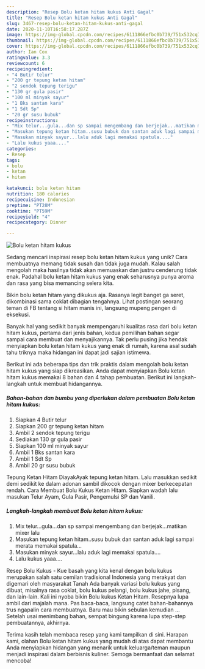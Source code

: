 ```yaml
---
description: "Resep Bolu ketan hitam kukus Anti Gagal"
title: "Resep Bolu ketan hitam kukus Anti Gagal"
slug: 3467-resep-bolu-ketan-hitam-kukus-anti-gagal
date: 2020-11-10T16:58:17.287Z
image: https://img-global.cpcdn.com/recipes/6111866efbc0b739/751x532cq70/bolu-ketan-hitam-kukus-foto-resep-utama.jpg
thumbnail: https://img-global.cpcdn.com/recipes/6111866efbc0b739/751x532cq70/bolu-ketan-hitam-kukus-foto-resep-utama.jpg
cover: https://img-global.cpcdn.com/recipes/6111866efbc0b739/751x532cq70/bolu-ketan-hitam-kukus-foto-resep-utama.jpg
author: Ian Cox
ratingvalue: 3.3
reviewcount: 6
recipeingredient:
- "4 Butir telur"
- "200 gr tepung ketan hitam"
- "2 sendok tepung terigu"
- "130 gr gula pasir"
- "100 ml minyak sayur"
- "1 Bks santan kara"
- "1 Sdt Sp"
- "20 gr susu bubuk"
recipeinstructions:
- "Mix telur...gula...dan sp sampai mengembang dan berjejak...matikan mixer lalu"
- "Masukan tepung ketan hitam..susu bubuk dan santan aduk lagi sampai merata memakai spatula..."
- "Masukan minyak sayur...lalu aduk lagi memakai spatula...."
- "Lalu kukus yaaa...."
categories:
- Resep
tags:
- bolu
- ketan
- hitam

katakunci: bolu ketan hitam 
nutrition: 180 calories
recipecuisine: Indonesian
preptime: "PT28M"
cooktime: "PT59M"
recipeyield: "4"
recipecategory: Dinner

---
```



![Bolu ketan hitam kukus](https://img-global.cpcdn.com/recipes/6111866efbc0b739/751x532cq70/bolu-ketan-hitam-kukus-foto-resep-utama.jpg)

Sedang mencari inspirasi resep bolu ketan hitam kukus yang unik? Cara membuatnya memang tidak susah dan tidak juga mudah. Kalau salah mengolah maka hasilnya tidak akan memuaskan dan justru cenderung tidak enak. Padahal bolu ketan hitam kukus yang enak seharusnya punya aroma dan rasa yang bisa memancing selera kita.

Bikin bolu ketan hitam yang dikukus aja. Rasanya legit banget ga seret, dikombinasi sama coklat dibagian tengahnya. Lihat postingan seorang teman di FB tentang si hitam manis ini, langsung mupeng pengen di eksekusi.

Banyak hal yang sedikit banyak mempengaruhi kualitas rasa dari bolu ketan hitam kukus, pertama dari jenis bahan, kedua pemilihan bahan segar sampai cara membuat dan menyajikannya. Tak perlu pusing jika hendak menyiapkan bolu ketan hitam kukus yang enak di rumah, karena asal sudah tahu triknya maka hidangan ini dapat jadi sajian istimewa.


Berikut ini ada beberapa tips dan trik praktis dalam mengolah bolu ketan hitam kukus yang siap dikreasikan. Anda dapat menyiapkan Bolu ketan hitam kukus memakai 8 bahan dan 4 tahap pembuatan. Berikut ini langkah-langkah untuk membuat hidangannya.

<!--inarticleads1-->

##### Bahan-bahan dan bumbu yang diperlukan dalam pembuatan Bolu ketan hitam kukus:

1. Siapkan 4 Butir telur
1. Siapkan 200 gr tepung ketan hitam
1. Ambil 2 sendok tepung terigu
1. Sediakan 130 gr gula pasir
1. Siapkan 100 ml minyak sayur
1. Ambil 1 Bks santan kara
1. Ambil 1 Sdt Sp
1. Ambil 20 gr susu bubuk


Tepung Ketan Hitam DiayakAyak tepung ketan hitam. Lalu masukkan sedikit demi sedikit ke dalam adonan sambil dikocok dengan mixer berkecepatan rendah. Cara Membuat Bolu Kukus Ketan Hitam. Siapkan wadah lalu masukan Telur Ayam, Gula Pasir, Pengemulsi SP dan Vanili. 

<!--inarticleads2-->

##### Langkah-langkah membuat Bolu ketan hitam kukus:

1. Mix telur...gula...dan sp sampai mengembang dan berjejak...matikan mixer lalu
1. Masukan tepung ketan hitam..susu bubuk dan santan aduk lagi sampai merata memakai spatula...
1. Masukan minyak sayur...lalu aduk lagi memakai spatula....
1. Lalu kukus yaaa....


Resep Bolu Kukus - Kue basah yang kita kenal dengan bolu kukus merupakan salah satu cemilan tradisional Indonesia yang merakyat dan digemari oleh masyarakat Tanah Ada banyak variasi bolu kukus yang dibuat, misalnya rasa coklat, bolu kukus pelangi, bolu kukus jahe, pisang, dan lain-lain. Kali ini nyoba bikin Bolu kukus Ketan Hitam. Resepnya lupa ambil dari majalah mana. Pas baca-baca, langsung catet bahan-bahannya trus ngapalin cara membuatnya. Baru mau bikin sebulan kemudian … Setelah usai menimbang bahan, sempat bingung karena lupa step-step pembuatannya, akhirnya. 

Terima kasih telah membaca resep yang kami tampilkan di sini. Harapan kami, olahan Bolu ketan hitam kukus yang mudah di atas dapat membantu Anda menyiapkan hidangan yang menarik untuk keluarga/teman maupun menjadi inspirasi dalam berbisnis kuliner. Semoga bermanfaat dan selamat mencoba!
